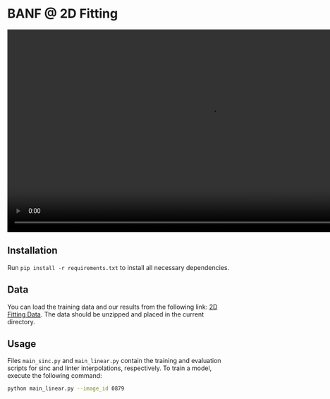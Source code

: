 # BANF @ 2D Fitting

<video width="920" controls>
  <source src="vis_data/2d_fitting.mp4" type="video/mp4">
</video>

## Installation
Run 
`
pip install -r requirements.txt
`
to install all necessary dependencies.

## Data
You can load the training data and our results from the following link: [2D Fitting Data](https://drive.google.com/file/d/1sS2sfqkGdhKh-marO4wBIjM-A0jzVQ6e/view?usp=sharing). The data should be unzipped and placed in the current directory.

## Usage
Files `main_sinc.py` and `main_linear.py` contain the training and evaluation scripts for sinc and linter interpolations, respectively. To train a model, execute the following command:
```bash
python main_linear.py --image_id 0879
```